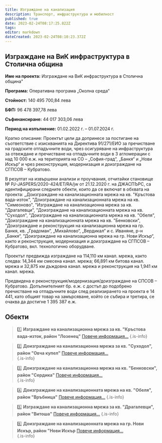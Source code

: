 ```yaml
---
title: Изграждане на канализация
description: Транспорт, инфраструктура и мобилност
published: true
date: 2023-02-24T08:17:25.822Z
tags: 
editor: markdown
dateCreated: 2023-02-24T08:10:23.372Z
---
```


## Изграждане на ВиК инфраструктура в Столична община



**Име на проекта:** Изграждане на ВиК инфраструктура в Столична община"

**Програма:** Оперативна програма „Околна среда“

**Стойност:** 140 495 700,84 лева

**БФП:** 96 478 397,78 лева 

**Съфинансиране:** 44 017 303,06 лева

**Период на изпълнение:** 01.02.2022 г. – 01.07.2024 г.

Кратко описание: Проектът цели да допринесе за постигане на съответствие с изискванията на Директива 91/271/ЕИО за пречистване на градските отпадъчните води, чрез осигуряване на инфраструктура за отвеждане и пречистване на отпадъчните води в 3 агломерации с над 10 000 е.ж. на територията на СО – „София-град“, „Банкя“ и „Нови Искър“ и чрез реконструкция, модернизация и доизграждане на СГПСОВ – Кубратово.

В резултат на извършени анализи и проучвания, отчитайки становище № PJ-JASPERS/2020-424/ET/RA/jw от 21.12.2020 г. на ДЖАСПЪРС, са идентифицирани следните обекти, които да се включат в обхвата на проекта: „Доизграждане на канализационната мрежа на кв. "Кръстова вада-изток", "Доизграждане на канализационната мрежа на кв. "Симеоново", "Изграждане на канализационна мрежа за кв. "Драгалевци", "Доизграждане на канализационната мрежа на кв. "Суходол", "Доизграждане на канализационната мрежа на кв. "Обеля", "Доизграждане на канализационната мрежа на кв. "Бенковски", "Доизграждане и реконструкция на канализационна мрежа на гр. Банкя, кв. „Градоман“, „Михайлово“, „Вердикал“ и с. Иваняне, р-н „Банкя“, "Доизграждане на канализационна мрежа на гр. Нови Искър“, както и реконструкция, модернизация и доизграждане на СГПСОВ – Кубратово, вкл. технологично оборудване.

Проектът предвижда изграждане на 114,110 км канал. мрежа, както следва: 14,344 км смесена канал. мрежа; 66,891 км битова канал. мрежа и 32,875 км дъждовна канал. мрежа и реконструкция на 1,941 км канал. мрежа.

Предвидена е реконструкция/модернизация/доизграждане на СПСОВ – Кубратово. Допълнителният бр. е.ж. с достъп до подобрено пречистване на отпадъчните води след реализирането на проекта е 14 441, като общият товар на замърсяване, който се събира и третира, се очаква да достигне 1 395 387 е.ж.

 

## Обекти

> 	:one: **Изграждане на канализационна мрежа за кв. "Кръстова вада-изток, район "Лозенец"**
[Повече информация...](/infrastructure/vik/krastova-vada) 
{.is-info}

> 	:two: **Доизграждане на канализационна мрежа за кв. "Суходол", район "Овча купел"**
[Повече информация...](/infrastructure/vik/suhodol)  
{.is-info}

> 	:three: **Доизграждане на канализационна мрежа на кв. "Бенковски", район "Сердика"**
[Повече информация...](/infrastructure/vik/benkovski)  
{.is-info}

> 	:four: **Доизграждане на канализационната мрежа на кв. "Обеля", район "Връбница"**
[Повече информация...](/infrastructure/vik/obelya) 
{.is-info}

> 	:five: **Изграждане на канализационна мрежа за кв. "Драгалевци", район "Витоша"**
[Повече информация...](/infrastructure/vik/dragalevtsi) 
{.is-info}

> 	:six: **Доизграждане на канализационната мрежа на гр. Нови Искър, район "Нови Искър**
[Повече информация...](/infrastructure/vik/novi-iskar)  
{.is-info}

